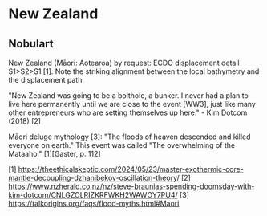 # New Zealand

## Nobulart

New Zealand (Māori: Aotearoa) by request: ECDO displacement detail S1>S2>S1 [1]. Note the striking alignment between the local bathymetry and the displacement path.

"New Zealand was going to be a bolthole, a bunker. I never had a plan to live here permanently until we are close to the event [WW3], just like many other entrepreneurs who are setting themselves up here." - Kim Dotcom (2018) [2]

Māori deluge mythology [3]:
"The floods of heaven descended and killed everyone on earth." This event was called "The overwhelming of the Mataaho." [1][Gaster, p. 112]

[1] https://theethicalskeptic.com/2024/05/23/master-exothermic-core-mantle-decoupling-dzhanibekov-oscillation-theory/
[2] https://www.nzherald.co.nz/nz/steve-braunias-spending-doomsday-with-kim-dotcom/CNLGZOLRIZKRFWKH2WAWOY7PU4/
[3] https://talkorigins.org/faqs/flood-myths.html#Maori